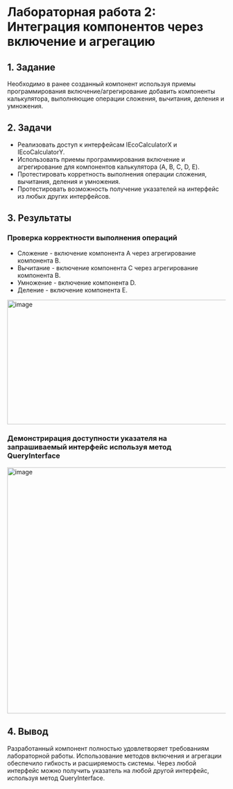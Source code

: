 # Лабораторная работа 2: Интеграция компонентов через включение и агрегацию
## 1. Задание
Необходимо в ранее созданный компонент используя приемы программирования включение/агрегирование добавить компоненты калькулятора, выполняющие операции сложения, вычитания, деления и умножения.

## 2. Задачи
* Реализовать доступ к интерфейсам IEcoCalculatorX и IEcoCalculatorY.
* Использовать приемы программирования включение и агрегирование для компонентов калькулятора (A, B, C, D, E).
* Протестировать корретность выполнения операции сложения, вычитания, деления и умножения.
* Протестировать возможность получение указателей на интерфейс из любых других интерфейсов.

## 3. Результаты
### Проверка корректности выполнения операций
* Сложение - включение компонента A через агрегирование компонента B.
* Вычитание - включение компонента C через агрегирование компонента B.
* Умножение - включение компонента D.
* Деление - включение компонента E.
<img width="1218" height="287" alt="image" src="https://github.com/user-attachments/assets/d7f84a49-417f-4a30-ab28-490892c2d878" />

### Демонстрирация доступности указателя на запрашиваемый интерфейс используя метод QueryInterface
<img width="1206" height="567" alt="image" src="https://github.com/user-attachments/assets/da459593-b83e-42c6-9587-49003369a159" />

## 4. Вывод
Разработанный компонент полностью удовлетворяет требованиям лабораторной работы. Использование методов включения и агрегации обеспечило гибкость и расширяемость системы. Через любой интерфейс можно получить указатель на любой другой интерфейс, используя метод QueryInterface.

